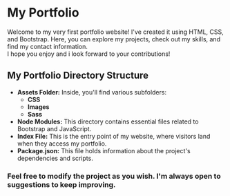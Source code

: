 
<h1>My Portfolio</h1>
<p>Welcome to my very first portfolio website! I've created it using HTML, CSS, and Bootstrap. Here, you can explore my projects, check out my skills, and find my contact information. <br> I hope you enjoy and i look forward to your contributions! </p>


<h2>My Portfolio Directory Structure</h2>
    <ul>
        <li>
            <strong>Assets Folder:</strong> Inside, you'll find various subfolders:
            <ul>
                <li><strong>CSS</strong> </li>
                <li><strong>Images</strong> </li>
                <li><strong>Sass</strong> </li>
            </ul>
        </li>
        <li>
            <strong>Node Modules:</strong> This directory contains essential files related to Bootstrap and JavaScript.
        </li>
        <li>
            <strong>Index File:</strong> This is the entry point of my website, where visitors land when they access my portfolio.
        </li>
        <li>
            <strong>Package.json:</strong> This file holds information about the project's dependencies and scripts.
        </li>
    </ul>


<h3>Feel free to modify the project as you wish. I'm always open to suggestions to keep improving.</h3>



